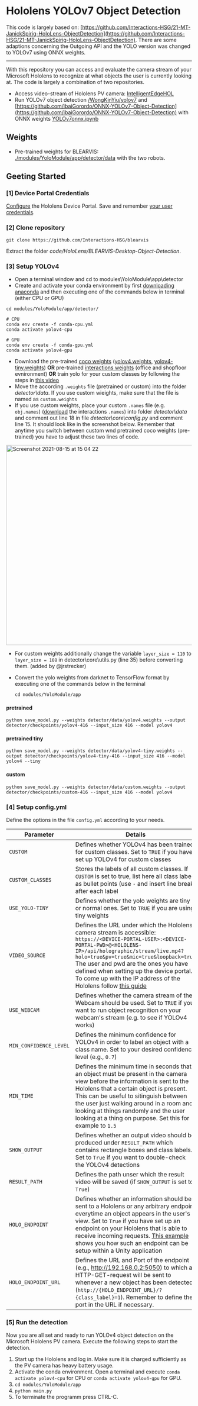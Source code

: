 # Hololens YOLOv7 Object Detection

This code is largely based on: [https://github.com/Interactions-HSG/21-MT-JanickSpirig-HoloLens-ObjectDetection](https://github.com/Interactions-HSG/21-MT-JanickSpirig-HoloLens-ObjectDetection). 
There are some adaptions concerning the Outgoing API and the YOLO version was changed to YOLOv7 using ONNX weights.

---

With this repository you can access and evaluate the camera stream of your Microsoft Hololens to recognize at what objects the user is currently looking at. 
The code is largely a combination of two repositories.

- Access video-stream of Hololens PV camera: [IntelligentEdgeHOL](https://github.com/Azure/IntelligentEdgeHOL)
- Run YOLOv7 object detection [/WongKinYiu/yolov7](https://github.com/WongKinYiu/yolov7) and [https://github.com/ibaiGorordo/ONNX-YOLOv7-Object-Detection](https://github.com/ibaiGorordo/ONNX-YOLOv7-Object-Detection) with ONNX weights [YOLOv7onnx.ipynb](https://colab.research.google.com/github/WongKinYiu/yolov7/blob/main/tools/YOLOv7onnx.ipynb)

## Weights

- Pre-trained weights for BLEARVIS: [./modules/YoloModule/app/detector/data](https://github.com/Interactions-HSG/blearvis/tree/main/code/HoloLens/BLEARVIS-Desktop-ObjectDetection/modules/YoloModule/app/detector/data/) with the two robots.

## Geeting Started

### [1] Device Portal Credentials

[Configure](https://docs.microsoft.com/en-us/windows/mixed-reality/develop/platform-capabilities-and-apis/using-the-windows-device-portal) the Hololens Device Portal. Save and remember [your user credentials](https://docs.microsoft.com/en-us/windows/mixed-reality/develop/platform-capabilities-and-apis/using-the-windows-device-portal#creating-a-username-and-password).

### [2] Clone repository

`git clone https://github.com/Interactions-HSG/blearvis`

Extract the folder _code/HoloLens/BLEARVIS-Desktop-Object-Detection_.

### [3] Setup YOLOv4

- Open a terminal window and cd to modules\YoloModule\app\detector
- Create and activate your conda environment by first [downloading anaconda](https://docs.anaconda.com/anaconda/install/index.html) and then executing one of the commands below in terminal (either CPU or GPU)

```
cd modules/YoloModule/app/detector/

# CPU
conda env create -f conda-cpu.yml
conda activate yolov4-cpu

# GPU
conda env create -f conda-gpu.yml
conda activate yolov4-gpu
```

- Download the pre-trained [coco weights](https://cocodataset.org/#home) ([yolov4.weights](https://drive.google.com/open?id=1cewMfusmPjYWbrnuJRuKhPMwRe_b9PaT), [yolov4-tiny.weights](https://github.com/AlexeyAB/darknet/releases/download/darknet_yolo_v4_pre/yolov4-tiny.weights)) __OR__ pre-trained [interactions weights](https://drive.google.com/file/d/10xhruakVoIGTGAzH7BTxPX7rrcfWJByo/view?usp=sharing) (office and shopfloor evnironment) __OR__ train yolo for your custom classes by following the steps in [this video](https://www.youtube.com/watch?v=mmj3nxGT2YQ) 
- Move the according `.weights` file (pretrained or custom) into the folder _detector\data_. If you use custom wieights, make sure that the file is named as `custom.weights`
- If you use custom weights, place your custom `.names` file (e.g. `obj.names`) ([download](https://drive.google.com/file/d/1lttBOLLfv_L71n6GMPmJasXOws_eMzF8/view?usp=sharing) the interactions `.names`) into folder _detector\data_ and comment out line 18 in file _detector\core\config.py_ and comment line 15. It should look like in the screenshot below. Remember that anytime you switch between custom wnd pretrained coco weights (pre-trained) you have to adjust these two lines of code.

<img width="541" alt="Screenshot 2021-08-15 at 15 04 22" src="https://user-images.githubusercontent.com/43849960/129479546-edf3ba64-9743-4e59-96b2-e42444e83af5.png">

- For custom weights additionally change the variable `layer_size = 110` to `layer_size = 108` in detector\core\utils.py (line 35) before converting them. (added by @jrstrecker)

- Convert the yolo weights from darknet to TensorFlow format by executing one of the commands below in the terminal
  
  ```
  cd modules/YoloModule/app
  ```

#### pretrained

`python save_model.py --weights detector/data/yolov4.weights --output detector/checkpoints/yolov4-416 --input_size 416 --model yolov4`

#### pretrained tiny

`python save_model.py --weights detector/data/yolov4-tiny.weights --output detector/checkpoints/yolov4-tiny-416 --input_size 416 --model yolov4 --tiny`

#### custom

`python save_model.py --weights detector/data/custom.weights --output detector/checkpoints/custom-416 --input_size 416 --model yolov4`

### [4] Setup config.yml

Define the options in the file `config.yml` according to your needs.  

| Parameter              | Details                                                                                                                                                                                                                                                                                                                                                                                                                                                                                                                   |
| ---------------------- | ------------------------------------------------------------------------------------------------------------------------------------------------------------------------------------------------------------------------------------------------------------------------------------------------------------------------------------------------------------------------------------------------------------------------------------------------------------------------------------------------------------------------- |
| `CUSTOM`               | Defines whether YOLOv4 has been trained for custom classes. Set to `TRUE` if you have set up YOLOv4 for custom classes                                                                                                                                                                                                                                                                                                                                                                                                    |
| `CUSTOM_CLASSES`       | Stores the labels of all custom classes. If `CUSTOM` is set to true, list here all class labels as bullet points (use `-` and insert line break after each label                                                                                                                                                                                                                                                                                                                                                          |
| `USE_YOLO-TINY`        | Defines whether the yolo weights are tiny or normal ones. Set to `TRUE` if you are using tiny weights                                                                                                                                                                                                                                                                                                                                                                                                                     |
| `VIDEO_SOURCE`         | Defines the URL under which the Hololens camera stream is accessible: `https://<DEVICE-PORTAL-USER>:<DEVICE-PORTAL-PWD>@<HOLOLENS-IP>/api/holographic/stream/live.mp4?holo=true&pv=true&mic=true&loopback=true` The user and pwd are the ones you have defined when setting up the device portal. To come up with the IP address of the Hololens follow [this guide](https://docs.microsoft.com/en-us/windows/mixed-reality/develop/platform-capabilities-and-apis/using-the-windows-device-portal#connecting-over-wi-fi) |
| `USE_WEBCAM`           | Defines whether the camera stream of the Webcam should be used. Set to `TRUE` if you want to run object recognition on your webcam's stream (e.g. to see if YOLOv4 works)                                                                                                                                                                                                                                                                                                                                                 |
| `MIN_CONFIDENCE_LEVEL` | Defines the minimum confidence for YOLOv4 in order to label an object with a class name. Set to your desired confidence level (e.g., `0.7`)                                                                                                                                                                                                                                                                                                                                                                               |
| `MIN_TIME`             | Defines the minimum time in seconds that an object must be present in the camera view before the information is sent to the Hololens that a certain object is present. This can be useful to sitinguish between the user just walking around in a room and looking at things randomly and the user looking at a thing on purpose. Set this for example to `1.5`                                                                                                                                                           |
| `SHOW_OUTPUT`          | Defines whether an output video should be produced under `RESULT_PATH` which contains rectangle boxes and class labels. Set to `True` if you want to double-check the YOLOv4 detections                                                                                                                                                                                                                                                                                                                                   |
| `RESULT_PATH`          | Defines the path unser which the result video will be saved (if `SHOW_OUTPUT` is set to `True`)                                                                                                                                                                                                                                                                                                                                                                                                                           |
| `HOLO_ENDPOINT`        | Defines whether an information should be sent to a Hololens or any arbitrary endpoint everytime an object appears in the user's view. Set to `True` if you have set up an endpoint on your Hololens that is able to receive incoming requests. [This example](https://github.com/janick187/Hololens-frontend/blob/master/Assets/Scripts/HTTPListener.cs) shows you how such an endpoint can be setup within a Unity application                                                                                           |
| `HOLO_ENDPOINT_URL`    | Defines the URL and Port of the endpoint (e.g., http://192.168.0.2:5050) to which an HTTP-GET-request will be sent to whenever a new object has been detected (`http://{HOLO_ENDPOINT_URL}/?{class_label}=1`). Remember to define the port in the URL if necessary.                                                                                                                                                                                                                                                        |

### [5] Run the detection

Now you are all set and ready to run YOLOv4 object detection on the Microsoft Hololens PV camera. Execute the following steps to start the detection.

1. Start up the Hololens and log in. Make sure it is charged sufficiently as the PV camera has heavy battery usage.
2. Activate the conda environment. Open a terminal and execute `conda activate yolov4-cpu` for CPU or `conda activate yolov4-gpu` for GPU.
3. `cd modules/YoloModule/app`
4. `python main.py`
5. To terminate the programm press CTRL-C.
